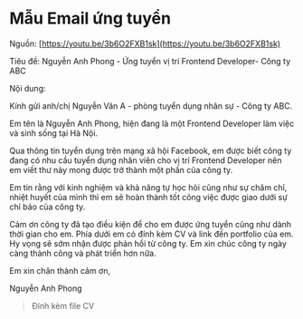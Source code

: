 # Mẫu Email ứng tuyển

Nguồn: [https://youtu.be/3b6O2FXB1sk](https://youtu.be/3b6O2FXB1sk)

Tiêu đề: Nguyễn Anh Phong - Ứng tuyển vị trí Frontend Developer- Công ty ABC

Nội dung:

Kính gửi anh/chị Nguyễn Văn A - phòng tuyển dụng nhân sự - Công ty ABC.

Em tên là Nguyễn Anh Phong, hiện đang là một Frontend Developer làm việc và sinh sống tại Hà Nội.

Qua thông tin tuyển dụng trên mạng xã hội Facebook, em được biết công ty đang có nhu cầu tuyển dụng nhân viên cho vị trí Frontend Developer nên em viết thư này mong được trở thành một phần của công ty.

Em tin rằng với kinh nghiệm và khả năng tự học hỏi cũng như sự chăm chỉ, nhiệt huyết của mình thì em sẽ hoàn thành tốt công việc được giao dưới sự chỉ bảo của công ty.

Cảm ơn công ty đã tạo điều kiện để cho em được ứng tuyển cũng như dành thời gian cho em. Phía dưới em có đính kèm CV và link đến portfolio của em. Hy vọng sẽ sớm nhận được phản hồi từ công ty. Em xin chúc công ty ngày càng thành công và phát triển hơn nữa.

Em xin chân thành cảm ơn,

Nguyễn Anh Phong

> Đính kèm file CV
>